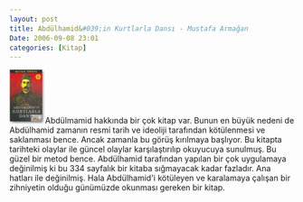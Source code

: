 ```yaml
---
layout: post
title: Abdülhamid&#039;in Kurtlarla Dansı - Mustafa Armağan
Date: 2006-09-08 23:01
categories: [Kitap]
---
```


![Abdülhamid'in Kurtlarla Dansı][]Abdülmamid hakkında bir çok kitap var.
Bunun en büyük nedeni de Abdülhamid zamanın resmi tarih ve ideoliji
tarafından kötülenmesi ve saklanması bence. Ancak zamanla bu görüş
kırılmaya başlıyor. Bu kitapta tarihteki olaylar ile güncel olaylar
karşılaştırılıp okuyucuya sunulmuş. Bu güzel bir metod bence. Abdülhamid
tarafından yapılan bir çok uygulamaya değinilmiş ki bu 334 sayfalık bir
kitaba sığmayacak kadar fazladır. Ana hatları ile değinilmiş. Hala
Abdülhamid'i kötüleyen ve karalamaya çalışan bir zihniyetin olduğu
günümüzde okunması gereken bir kitap.

  [Abdülhamid'in Kurtlarla Dansı]: /images/abdulhamid_kurtlarladans.thumbnail.jpg
